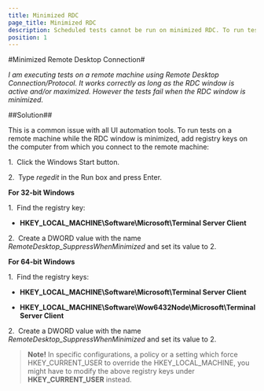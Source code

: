 ```yaml
---
title: Minimized RDC
page_title: Minimized RDC
description: Scheduled tests cannot be run on minimized RDC. To run tests on a remote machine while the RDC window is minimized, add registry keys on the computer from which you connect to the remote machine
position: 1
---
```

#Minimized Remote Desktop Connection#

*I am executing tests on a remote machine using Remote Desktop Connection/Protocol. It works correctly as long as the RDC window is active and/or maximized. However the tests fail when the RDC window is minimized.*

##Solution##

This is a common issue with all UI automation tools. To run tests on a remote machine while the RDC window is minimized, add registry keys on the computer from which you connect to the remote machine:

1.&nbsp; Click the Windows Start button.

2.&nbsp; Type *regedit* in the Run box and press Enter.

**For 32-bit Windows**

1.&nbsp; Find the registry key:

* **HKEY_LOCAL_MACHINE\Software\Microsoft\Terminal Server Client**

2.&nbsp; Create a DWORD value with the name *RemoteDesktop_SuppressWhenMinimized* and set its value to 2.

**For 64-bit Windows**

1.&nbsp; Find the registry keys:

* **HKEY_LOCAL_MACHINE\Software\Microsoft\Terminal Server Client**

* **HKEY_LOCAL_MACHINE\Software\Wow6432Node\Microsoft\Terminal Server Client**

2.&nbsp; Create a DWORD value with the name *RemoteDesktop_SuppressWhenMinimized* and set its value to 2.

> **Note!** In specific configurations, a policy or a setting which force HKEY_CURRENT_USER to override the HKEY_LOCAL_MACHINE, you might have to modify the above registry keys under **HKEY_CURRENT_USER** instead.